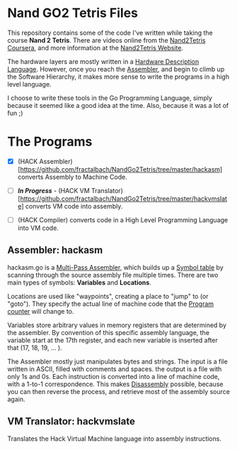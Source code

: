# Nand GO2 Tetris Files

This repository contains some of the code I've written
while taking the course **Nand 2 Tetris**.  There are videos online from the [Nand2Tetris Coursera](https://www.coursera.org/learn/build-a-computer), and more information at the [Nand2Tetris Website](www.nand2tetris.org).

The hardware layers are mostly written in a [Hardware
Description Language](https://en.wikipedia.org/wiki/Hardware_description_language).
However, once you reach the [Assembler](https://en.wikipedia.org/wiki/Assembly_language#Assembler), and begin to climb up the Software Hierarchy, it makes more sense to write the programs in a high level language.

I choose to write these tools in the Go Programming Language, simply because it seemed like a good idea at the time.
Also, because it was a lot of fun ;)



# The Programs

- [x] (HACK Assembler)[https://github.com/fractalbach/NandGo2Tetris/tree/master/hackasm] converts Assembly to Machine Code.
- [ ] ***In Progress*** - (HACK VM Translator)[https://github.com/fractalbach/NandGo2Tetris/tree/master/hackvmslate] converts VM code into assembly.
- [ ] (HACK Compiler) converts code in a High Level Programming Language into VM code.



## Assembler: hackasm

hackasm.go is a [Multi-Pass Assembler](https://en.wikipedia.org/wiki/Assembly_language#Number_of_passes),
which builds up a [Symbol table](https://en.wikipedia.org/wiki/Symbol_table) by scanning through 
the source assembly file multiple times.  There are two main types of symbols:  **Variables** and **Locations**.

Locations are used like "waypoints", creating a place to "jump" to (or "goto").  They specify the actual line of machine code that the [Program counter](https://en.wikipedia.org/wiki/Program_counter)  will change to.

Variables store arbitrary values in memory registers that are determined by the assembler.  By convention of this specific assembly language, the variable start at the 17th register, and each new variable is inserted after that (17, 18, 19, ... ).

The Assembler mostly just manipulates bytes and strings. The input is a file written in ASCII, filled with comments and spaces.  the output is a file with only 1s and 0s.  Each instruction is converted into a line of machine code, with a 1-to-1 correspondence.  This makes [Disassembly](https://en.wikipedia.org/wiki/Disassembler) possible, because you can then reverse the process, and retrieve most of the assembly source again.


## VM Translator: hackvmslate

Translates the Hack Virtual Machine language into assembly instructions. 